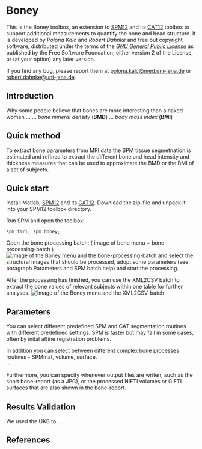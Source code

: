 # Boney
This is the Boney toolbox, an extension to [SPM12](http://www.fil.ion.ucl.ac.uk/spm/software/spm12/) and its [CAT12](http://www.neuro.uni-jena.de/cat) toolbox to support additional measurements to quantify the bone and head structure.  It is developed by *Polona Kalc* and *Robert Dahnke* and free but copyright software, distributed under the terms of the <em>[GNU General Public License](http://www.gnu.org/licenses/gpl-2.0.html)</em> as published by the Free Software Foundation; either version 2 of the License, or (at your option) any later version.

If you find any bug, please report them at <polona.kalc@med.uni-jena.de> or <robert.dahnke@uni-jena.de>.


## Introduction 
Why some people believe that bones are more interesting than a naked women ...
... *bone mineral density* (**BMD**) 
... *body mass index* (**BMI**) 


## Quick method
To extract bone parameters from MRI data the SPM tissue segmetnation is estimated and refined to extract the different bone and head intensity and thickness measures that can be used to approximate the BMD or the BMI of a set of subjects. 


## Quick start
Install Matlab, [SPM12](http://www.fil.ion.ucl.ac.uk/spm/software/spm12/) and its [CAT12](http://www.neuro.uni-jena.de/cat).
Download the zip-file and unpack it into your SPM12 toolbox directory. 

Run SPM and open the toolbox:

<code>spm fmri; spm_boney;</code>

Open the bone processing batch: 
( image of bone menu + bone-processing-batch )
![Image of the Boney menu and the bone-processing-batch](/images/boney_software_bone-processing.jpg "Shown is the bone-processing batch that can be used to extract processed bone measures into a CSV table.")
and select the structural images that should be processed, adopt some parameters (see paragraph Parameters and SPM batch help) and start the processing. 

After the processing has finished, you can use the XML2CSV batch to extract the bone values of relevant subjects within one table for further analyses.
![Image of the Boney menu and the XML2CSV-batch](/images/boney_software_XML2CSV.jpg "Shown is the XML2CSV batch that can be used to extract processed bone measures into a CSV table.")


## Parameters
You can select different predefined SPM and CAT segmentation routines with different predefined settings. 
SPM is faster but may fail in some cases, often by inital affine registration problems.

In addition you can select between different complex bone processes routines - SPMmat, volume, surface.  
...

Furthermore, you can specify whenever output files are writen, such as the short bone-report (as a JPG), or the processed NIFTI volumes or GIFTI surfaces that are also shown in the bone-report.


## Results Validation 
We used the UKB to ... 


## References



